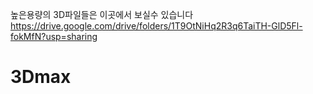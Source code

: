 높은용량의 3D파일들은 이곳에서 보실수 있습니다
https://drive.google.com/drive/folders/1T9OtNiHq2R3q6TaiTH-GlD5Fl-fokMfN?usp=sharing
# 3Dmax
